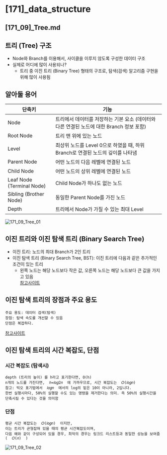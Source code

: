# [171]_data_structure
## [171_09]_Tree.md

## 트리 (Tree) 구조
* Node와 Branch를 이용해서, 사이클을 이루지 않도록 구성한 데이터 구조
* 실제로 어디에 많이 사용되나?
    * 트리 중 이진 트리 (Binary Tree) 형태의 구조로, 탐색(검색) 알고리즘 구현을 위해 많이 사용됨
    

## 알아둘 용어  
|단축키|기능|
|---|---|
|Node|트리에서 데이터를 저장하는 기본 요소 (데이터와 다른 연결된 노드에 대한 Branch 정보 포함)|  
|Root Node|트리 맨 위에 있는 노드  
|Level|최상위 노드를 Level 0으로 하였을 때, 하위 Branch로 연결된 노드의 깊이를 나타냄  
|Parent Node|어떤 노드의 다음 레벨에 연결된 노드
|Child Node| 어떤 노드의 상위 레벨에 연결된 노드  
|Leaf Node (Terminal Node)| Child Node가 하나도 없는 노드  
|Sibling (Brother Node)| 동일한 Parent Node를 가진 노드 
|Depth| 트리에서 Node가 가질 수 있는 최대 Level  

![171_09_Tree_01](https://github.com/user-attachments/assets/ba52694c-1361-48da-b2e0-520f133bfab6)

## 이진 트리와 이진 탐색 트리 (Binary Search Tree)
  * 이진 트리: 노드의 최대 Branch가 2인 트리
  * 이진 탐색 트리 (Binary Search Tree, BST): 이진 트리에 다음과 같은 추가적인 조건이 있는 트리
    * 왼쪽 노드는 해당 노드보다 작은 값, 오른쪽 노드는 해당 노드보다 큰 값을 가지고 있음  
[참고사이트](https://blog.penjee.com/5-gifs-to-understand-binary-search-tree/#binary-search-tree-insertion-node)
      
## 이진 탐색 트리의 장점과 주요 용도
    주요 용도: 데이터 검색(탐색)
    장점: 탐색 속도를 개선할 수 있음
    단점은 복잡하다.
[참고사이트](https://blog.penjee.com/5-gifs-to-understand-binary-search-tree/#binary-search-tree-insertion-node)


## 이진 탐색 트리의 시간 복잡도,  단점
### 시간 복잡도 (탐색시)
    depth (트리의 높이) 를 h라고 표기한다면, O(h)
    n개의 노드를 가진다면,  ℎ=𝑙𝑜𝑔2𝑛  에 가까우므로, 시간 복잡도는  𝑂(𝑙𝑜𝑔𝑛) 
    참고: 빅오 표기법에서  𝑙𝑜𝑔𝑛  에서의 log의 밑은 10이 아니라, 2입니다.
    한번 실행시마다, 50%의 실행할 수도 있는 명령을 제거한다는 의미. 즉 50%의 실행시간을 단축시킬 수 있다는 것을 의미함

### 단점
    평균 시간 복잡도는  𝑂(𝑙𝑜𝑔𝑛)  이지만,
    이는 트리가 균형잡혀 있을 때의 평균 시간복잡도이며,
    다음 예와 같이 구성되어 있을 경우, 최악의 경우는 링크드 리스트등과 동일한 성능을 보여줌 (  𝑂(𝑛)  )
![171_09_Tree_02](https://github.com/user-attachments/assets/7ad9610d-fc2b-4113-b9bb-161c3fbd30c7)